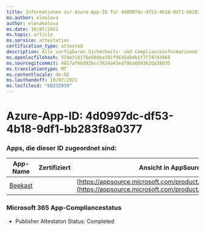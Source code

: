 ```yaml
---
title: Informationen zur Azure-App-ID für 4d0997dc-df53-4b18-9df1-bb283f8a0377
ms.author: elmalova
author: elenamalova
ms.date: 10/07/2021
ms.topic: article
ms.service: attestation
certification_type: attested
description: Alle verfügbaren Sicherheits- und Complianceinformationen für 4d0997dc-df53-4b18-9df1-bb283f8a0377.
ms.openlocfilehash: 574e310176e508ba181f5635ab4b1f7f74743968
ms.sourcegitcommit: 4817af6bd92bcc7624a43ea79ba6b9362da38035
ms.translationtype: MT
ms.contentlocale: de-DE
ms.lasthandoff: 10/07/2021
ms.locfileid: "60232939"
---
```

# <a name="azure-app-id-4d0997dc-df53-4b18-9df1-bb283f8a0377"></a>Azure-App-ID: 4d0997dc-df53-4b18-9df1-bb283f8a0377


### <a name="apps-associated-with-this-id"></a>Apps, die dieser ID zugeordnet sind:
| **App-Name** | **Zertifiziert** | **Ansicht in AppSource** |
|--------------|---------------|-----------------------|
| [Beekast](https://docs.microsoft.com/microsoft-365-app-certification/forward/WA200001447) |  | [https://appsource.microsoft.com/product/office/WA200001447](https://appsource.microsoft.com/product/office/WA200001447) |

### <a name="microsoft-365-app-compliance-status"></a>Microsoft 365 App-Compliancestatus
- Publisher Attestaton Status: Completed

